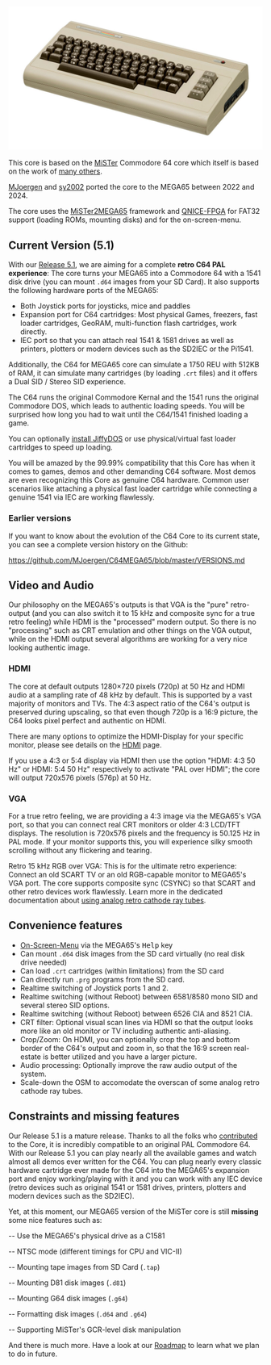 ![Commodore64](c64.jpg)

This core is based on the [MiSTer](https://github.com/MiSTer-devel/C64_MiSTer) Commodore 64 core which itself is based on the work of [many others](https://github.com/MJoergen/C64MEGA65/blob/master/AUTHORS).

[MJoergen](https://github.com/MJoergen) and [sy2002](http://www.sy2002.de) ported the core to the MEGA65 between 2022 and 2024.

The core uses the [MiSTer2MEGA65](https://github.com/sy2002/MiSTer2MEGA65)
framework and [QNICE-FPGA](https://github.com/sy2002/QNICE-FPGA) for FAT32 support (loading ROMs, mounting disks) and for the on-screen-menu.

## Current Version (5.1)

With our [Release 5.1](https://github.com/MJoergen/C64MEGA65/blob/master/VERSIONS.md), we are aiming for a complete **retro C64 PAL experience**: The core turns your MEGA65 into a Commodore 64 with a 1541 disk drive (you can mount `.d64` images from your SD Card). It also supports the following hardware ports of the MEGA65:

* Both Joystick ports for joysticks, mice and paddles
* Expansion port for C64 cartridges: Most physical Games, freezers, fast loader cartridges, GeoRAM, multi-function flash cartridges, work directly.
* IEC port so that you can attach real 1541 & 1581 drives as well as printers, plotters or modern devices such as the SD2IEC or the Pi1541.

Additionally, the C64 for MEGA65 core can simulate a 1750 REU with 512KB of RAM, it can simulate many cartridges (by loading `.crt` files) and it offers a Dual SID / Stereo SID experience.

The C64 runs the original Commodore Kernal and the 1541 runs the original
Commodore DOS, which leads to authentic loading speeds. You will be surprised 
how long you had to wait until the C64/1541 finished loading a game.

You can optionally [install JiffyDOS](jiffydos-and-alternative-kernals.html) or use physical/virtual fast loader cartridges to speed up loading.

You will be amazed by the 99.99% compatibility that this Core has when it comes to games, demos and other demanding C64 software. Most demos are even recognizing this Core as genuine C64 hardware. Common user scenarios like attaching a physical fast loader cartridge while connecting a genuine 1541 via IEC are working flawlessly.

### Earlier versions
If you want to know about the evolution of the C64 Core to its current state, you can see a complete version history on the Github: 

https://github.com/MJoergen/C64MEGA65/blob/master/VERSIONS.md

## Video and Audio

Our philosophy on the MEGA65's outputs is that VGA is the "pure" retro-output (and you can also switch it to 15 kHz and composite sync for a true retro feeling) while HDMI is the "processed" modern output. So there is no "processing" such as CRT emulation and other things on the VGA output, while on the HDMI output several algorithms are working for a very nice looking authentic image.

### HDMI

The core at default outputs 1280×720 pixels (720p) at 50 Hz and HDMI audio at a sampling rate of 48 kHz by default. This is supported by a vast majority of monitors and TVs. The 4:3 aspect ratio of the C64's output is preserved during upscaling, so that even though 720p is a 16:9 picture, the C64 looks pixel perfect and authentic on HDMI.

There are many options to optimize the HDMI-Display for your specific monitor, please see details on the [HDMI](vga-and-hdmi-output.html#hdmi-modes) page.

If you use a 4:3 or 5:4 display via HDMI then use the option "HDMI: 4:3 50 Hz" or HDMI: 5:4 50 Hz" respectively to activate "PAL over HDMI"; the core will output 720x576 pixels (576p) at 50 Hz.

### VGA

For a true retro feeling, we are providing a 4:3 image via the MEGA65's VGA port, so that you can connect real CRT monitors or older 4:3 LCD/TFT displays. The resolution is 720x576 pixels and the frequency is 50.125 Hz in PAL mode. If your monitor supports this, you will experience silky smooth scrolling without any flickering and tearing.

Retro 15 kHz RGB over VGA: This is for the ultimate retro experience: Connect an old SCART TV or an old RGB-capable monitor to MEGA65's VGA port. The core supports composite sync (CSYNC) so that SCART and other retro devices work flawlessly. Learn more in the dedicated documentation about [using analog retro cathode ray tubes](vga-and-hdmi-output.html#retro-15-khz-for-cathode-ray-tubes).
  
## Convenience features

* [On-Screen-Menu](the-main-menu.html) via the MEGA65's <kbd>Help</kbd> key
* Can mount `.d64` disk images from the SD card virtually (no real disk drive needed)
* Can load `.crt` cartridges (within limitations) from the SD card
* Can directly run `.prg` programs from the SD card.
* Realtime switching of Joystick ports 1 and 2.
* Realtime switching (without Reboot) between 6581/8580 mono SID and several stereo SID options.
* Realtime switching (without Reboot) between 6526 CIA and 8521 CIA.
* CRT filter: Optional visual scan lines via HDMI so that the output looks more like an old monitor or TV including authentic anti-aliasing.
* Crop/Zoom: On HDMI, you can optionally crop the top and bottom border of the C64's output and zoom in, so that the 16:9 screen real-estate is better utilized and you have a larger picture.
* Audio processing: Optionally improve the raw audio output of the system.
* Scale-down the OSM to accomodate the overscan of some analog retro cathode ray tubes.

## Constraints and missing features

Our Release 5.1 is a mature release. Thanks to all the folks who [contributed](https://github.com/MJoergen/C64MEGA65/blob/master/AUTHORS) to the Core, it is incredibly compatible to an original PAL Commodore 64. With our Release 5.1 you can play nearly all the available games and watch almost all demos ever written for the C64. You can plug nearly every classic hardware cartridge ever made for the C64 into the MEGA65's expansion port and enjoy working/playing with it and you can work with any IEC device (retro devices such as original 1541 or 1581 drives, printers, plotters and modern devices such as the SD2IEC).

Yet, at this moment, our MEGA65 version of the MiSTer core is still **missing**
some nice features such as:

-- Use the MEGA65's physical drive as a C1581

-- NTSC mode (different timings for CPU and VIC-II)

-- Mounting tape images from SD Card (`.tap`)

-- Mounting D81 disk images (`.d81`)

-- Mounting G64 disk images (`.g64`)

-- Formatting disk images (`.d64` and `.g64`)

-- Supporting MiSTer's GCR-level disk manipulation

And there is much more. Have a look at our [Roadmap](https://github.com/MJoergen/C64MEGA65/blob/master/ROADMAP.md) to learn what we plan to do in future.